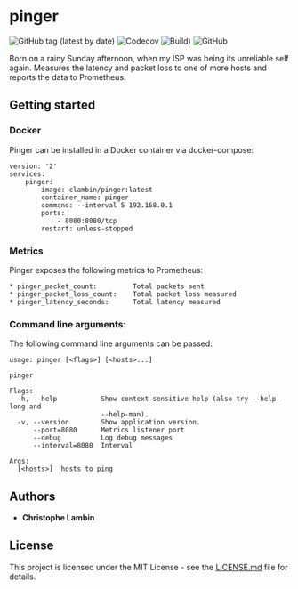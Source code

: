 # pinger
![GitHub tag (latest by date)](https://img.shields.io/github/v/tag/clambin/pinger?color=green&label=Release&style=plastic)
![Codecov](https://img.shields.io/codecov/c/gh/clambin/pinger?style=plastic)
![Build)](https://github.com/clambin/pinger/workflows/Build/badge.svg)
![GitHub](https://img.shields.io/github/license/clambin/pinger?style=plastic)

Born on a rainy Sunday afternoon, when my ISP was being its unreliable self again.  Measures the latency and packet loss to one of more hosts and reports the data to Prometheus.

## Getting started

### Docker

Pinger can be installed in a Docker container via docker-compose:

```
version: '2'
services:
    pinger:
        image: clambin/pinger:latest
        container_name: pinger
        command: --interval 5 192.168.0.1
        ports:
            - 8080:8080/tcp
        restart: unless-stopped
```

### Metrics

Pinger exposes the following metrics to Prometheus:

```
* pinger_packet_count:         Total packets sent
* pinger_packet_loss_count:    Total packet loss measured 
* pinger_latency_seconds:      Total latency measured
```

### Command line arguments:

The following command line arguments can be passed:

```
usage: pinger [<flags>] [<hosts>...]

pinger

Flags:
  -h, --help           Show context-sensitive help (also try --help-long and
                       --help-man).
  -v, --version        Show application version.
      --port=8080      Metrics listener port
      --debug          Log debug messages
      --interval=8080  Interval

Args:
  [<hosts>]  hosts to ping
```

## Authors

* **Christophe Lambin**

## License

This project is licensed under the MIT License - see the [LICENSE.md](LICENSE.md) file for details.
